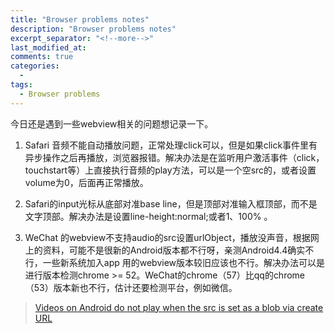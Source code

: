 ```yaml
---
title: "Browser problems notes"
description: "Browser problems notes"
excerpt_separator: "<!--more-->"
last_modified_at: 
comments: true
categories:
  -
tags:
  - Browser problems
---
```


今日还是遇到一些webview相关的问题想记录一下。

1. Safari 音频不能自动播放问题，正常处理click可以，但是如果click事件里有异步操作之后再播放，浏览器报错。解决办法是在监听用户激活事件（click，touchstart等）上直接执行音频的play方法，可以是一个空src的，或者设置volume为0，后面再正常播放。

2. Safari的input光标从底部对准base line，但是顶部对准输入框顶部，而不是文字顶部。解决办法是设置line-height:normal;或者1、100% 。

3. WeChat 的webview不支持audio的src设置urlObject，播放没声音，根据网上的资料，可能不是很新的Android版本都不行呀，亲测Android4.4确实不行，一些新系统加入app 用的webview版本较旧应该也不行。解决办法可以是进行版本检测chrome >= 52。WeChat的chrome（57）比qq的chrome（53）版本新也不行，估计还要检测平台，例如微信。

> <site><a target="_blank" href="https://bugs.chromium.org/p/chromium/issues/detail?id=253465">Videos on Android do not play when the src is set as a blob via create URL</a></site>
